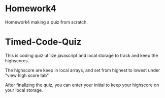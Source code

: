 # Homework4
Homework4 making a quiz from scratch. 
# Timed-Code-Quiz

This is coding quiz utilize javascript and local storage to track and keep the highscores. 

The highscore are keep in local arrays, and set from highest to lowest under "view high score tab"

After finalizing the quiz, you can enter your initial to keep your highscore on your local storage. 
